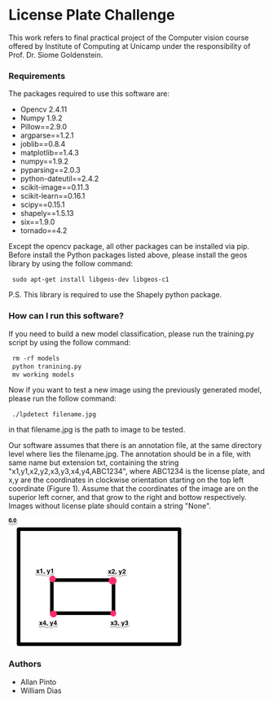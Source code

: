 # License Plate Challenge #

This work refers to final practical project of the Computer vision course offered by Institute of Computing at Unicamp under the responsibility of Prof. Dr. Siome Goldenstein.

### Requirements ###

The packages required to use this software are:

* Opencv 2.4.11
* Numpy 1.9.2
* Pillow==2.9.0
* argparse==1.2.1
* joblib==0.8.4
* matplotlib==1.4.3
* numpy==1.9.2
* pyparsing==2.0.3
* python-dateutil==2.4.2
* scikit-image==0.11.3
* scikit-learn==0.16.1
* scipy==0.15.1
* shapely==1.5.13
* six==1.9.0
* tornado==4.2

Except the opencv package, all other packages can be installed via pip. Before install the Python packages listed above, please install the geos library by using the follow command:

     sudo apt-get install libgeos-dev libgeos-c1

P.S. This library is required to use the Shapely python package.

### How can I run this software? ###

If you need to build a new model classification, please run the training.py script by using the follow command:

     rm -rf models
     python tranining.py
     mv working models

Now if you want to test a new image using the previously generated model, please run the follow command:

     ./lpdetect filename.jpg

in that filename.jpg is the path to image to be tested.

Our software assumes that there is an annotation file, at the same directory level where lies the filename.jpg. The annotation should be in a file, with same name but extension txt, containing the string "x1,y1,x2,y2,x3,y3,x4,y4,ABC1234", where ABC1234 is the license plate, and x,y are the coordinates in clockwise orientation starting on the top left coordinate (Figure 1).  Assume that the coordinates of the image are on the superior left corner, and that grow to the right and bottow respectively. Images without license plate should contain a string "None".

![Annotation](https://github.com/allansp84/license-plate/blob/master/plate_annotation.png "Figure 1 - Orientation of the plate coordinates.")

### Authors ###

* Allan Pinto
* William Dias
